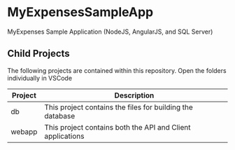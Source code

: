 # MyExpensesSampleApp
MyExpenses Sample Application (NodeJS, AngularJS, and SQL Server)

## Child Projects

The following projects are contained within this repository. Open the folders individually in VSCode

| Project | Description |
|---|---|
| db | This project contains the files for building the database |
| webapp | This project contains both the API and Client applications |
